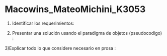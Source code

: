 # Macowins_MateoMichini_K3053
1) Identificar los requerimientos:

2) Presentar una solución usando el paradigma de objetos (pseudocodigo) :

3)Explicar todo lo que considere necesario en prosa :
